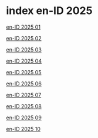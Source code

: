 # index en-ID 2025

<a href="./01">en-ID 2025 01</a>

<a href="./02">en-ID 2025 02</a>

<a href="./03">en-ID 2025 03</a>

<a href="./04">en-ID 2025 04</a>

<a href="./05">en-ID 2025 05</a>

<a href="./06">en-ID 2025 06</a>

<a href="./07">en-ID 2025 07</a>

<a href="./08">en-ID 2025 08</a>

<a href="./09">en-ID 2025 09</a>

<a href="./10">en-ID 2025 10</a>

